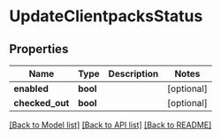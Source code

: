 # UpdateClientpacksStatus

## Properties
Name | Type | Description | Notes
------------ | ------------- | ------------- | -------------
**enabled** | **bool** |  | [optional] 
**checked_out** | **bool** |  | [optional] 

[[Back to Model list]](../README.md#documentation-for-models) [[Back to API list]](../README.md#documentation-for-api-endpoints) [[Back to README]](../README.md)


